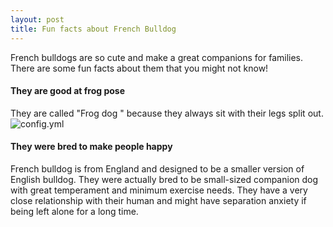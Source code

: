 ```yaml
---
layout: post
title: Fun facts about French Bulldog 
---
```


French bulldogs are so cute and make a great companions for families. There are some fun facts about them that you might not know!

#### They are good at frog pose 

They are called "Frog dog " because they always sit with their legs split out.
![config.yml](http://www.allstarfrenchbulldogs.com/Bogey10wksDeck-3.jpg)

#### They were bred to make people happy

French bulldog is from England and designed to be a smaller version of English bulldog. They were actually bred to be small-sized companion dog with great temperament and minimum exercise needs. They have a very close relationship with their human and might have separation anxiety if being left alone for a long time.
